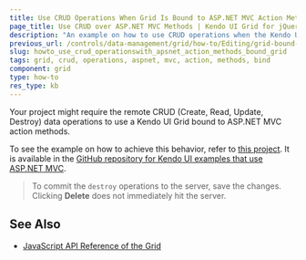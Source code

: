```yaml
---
title: Use CRUD Operations When Grid Is Bound to ASP.NET MVC Action Methods
page_title: Use CRUD over ASP.NET MVC Methods | Kendo UI Grid for jQuery
description: "An example on how to use CRUD operations when the Kendo UI Grid for jQuery is bound to ASP.NET MVC action methods."
previous_url: /controls/data-management/grid/how-to/Editing/grid-bound-to-asp-net-mvc-action-methods---crud-operations
slug: howto_use_crud_operationswith_apsnet_action_methods_bound_grid
tags: grid, crud, operations, aspnet, mvc, action, methods, bind
component: grid
type: how-to
res_type: kb
---
```


Your project might require the remote CRUD (Create, Read, Update, Destroy) data operations to use a Kendo UI Grid bound to ASP.NET MVC action methods.

To see the example on how to achieve this behavior, refer to [this project](https://github.com/telerik/kendo-examples-asp-net-mvc/tree/master/grid-crud). It is available in the [GitHub repository for Kendo UI examples that use ASP.NET MVC](https://github.com/telerik/kendo-examples-asp-net-mvc).

> To commit the `destroy` operations to the server, save the changes. Clicking **Delete** does not immediately hit the server.

## See Also

* [JavaScript API Reference of the Grid](/api/javascript/ui/grid)
